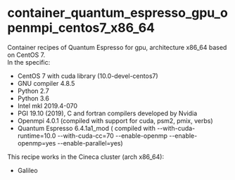 # container_quantum_espresso_gpu_openmpi_centos7_x86_64
Container recipes of Quantum Espresso for gpu, architecture x86_64 based on CentOS 7.  
In the specific:  
- CentOS 7 with cuda library (10.0-devel-centos7)  
- GNU compiler 4.8.5 
- Python 2.7 
- Python 3.6 
- Intel mkl 2019.4-070 
- PGI 19.10 (2019), C and fortran compilers developed by Nvidia 
- Openmpi 4.0.1 (compiled with support for cuda, psm2, pmix, verbs)  
- Quantum Espresso 6.4.1a1_mod ( compiled with --with-cuda-runtime=10.0 --with-cuda-cc=70 --enable-openmp --enable-openmp=yes --enable-parallel=yes)  

This recipe works in the Cineca cluster (arch x86_64):  

- Galileo
